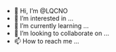 - 👋 Hi, I’m @LQCNO
- 👀 I’m interested in ...
- 🌱 I’m currently learning ...
- 💞️ I’m looking to collaborate on ...
- 📫 How to reach me ...

<!---
LQCNO/LQCNO is a ✨ special ✨ repository because its `README.md` (this file) appears on your GitHub profile.
You can click the Preview link to take a look at your changes.
--->
